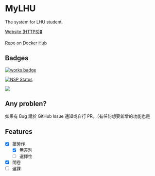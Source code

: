 # MyLHU

The system for LHU student.

[Website (HTTPS)🔒](https://mylhu.arukascloud.io/)

[Repo on Docker Hub](https://hub.docker.com/r/hans00/mylhu/)

## Badges

[![works badge](https://cdn.rawgit.com/nikku/works-on-my-machine/v0.2.0/badge.svg)](https://github.com/nikku/works-on-my-machine)

[![NSP Status](https://nodesecurity.io/orgs/hans00/projects/11378212-7f31-40ae-9ebf-d7303f96676e/badge)](https://nodesecurity.io/orgs/hans00/projects/11378212-7f31-40ae-9ebf-d7303f96676e)

[![](https://images.microbadger.com/badges/image/hans00/mylhu.svg)](https://microbadger.com/images/hans00/mylhu)

## Any problen?

如果有 Bug 請於 GitHub Issue 通知或自行 PR。（有任何想要新增的功能也是

## Features

- [x] 搶勞作
    - [x] 無差別
    - [ ] 選擇性
- [x] 問卷
- [ ] 選課
